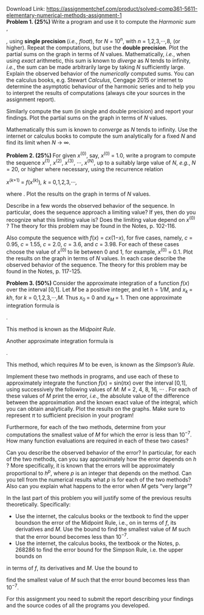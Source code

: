 Download Link: https://assignmentchef.com/product/solved-comp361-5611-elementary-numerical-methods-assignment-1
<br>
<strong>Problem 1. (25%) </strong>Write a program and use it to compute the <em>Harmonic sum </em>,

<em>, </em>using <strong>single precision </strong>(<em>i.e., float</em>), for <em>N </em>= 10<em><sup>n</sup></em>, with <em>n </em>= 1<em>,</em>2<em>,</em>3<em>,</em>···<em>,</em>8<em>, </em>(or higher). Repeat the computations, but use the <strong>double precision</strong>. Plot the partial sums on the graph in terms of <em>N </em>values. Mathematically, <em>i.e.</em>, when using <em>exact </em>arithmetic, this sum is known to <em>diverge </em>as <em>N </em>tends to infinity, <em>i.e.</em>, the sum can be made arbitrarily large by taking <em>N </em>sufficiently large. Explain the observed behavior of the <em>numerically </em>computed sums. You can the calculus books, e.g. Stewart <em>Calculus</em>, Cengage 2015 or internet to determine the asymptotic behaviour of the harmonic series and to help you to interpret the results of computations (always cite your sources in the assignment report).

Similarly compute the sum (in single and double precision) and report your findings. Plot the partial sums on the graph in terms of <em>N </em>values.

Mathematically this sum is known to <em>converge </em>as <em>N </em>tends to infinity. Use the internet or calculus books to compute the sum analytically for a fixed <em>N </em>and find its limit when <em>N </em>→ ∞.

<strong>Problem 2. (25%) </strong>For given <em>x</em><sup>(0)</sup>, say, <em>x</em><sup>(0) </sup>= 1<em>.</em>0, write a program to compute the sequence <em>x</em><sup>(1)</sup>, <em>x</em><sup>(2)</sup>, <em>x</em><sup>(3)</sup>, ···, <em>x</em><sup>(<em>N</em>)</sup>, up to a suitably large value of <em>N</em>, <em>e.g.</em>, <em>N </em>= 20, or higher where necessary, using the recurrence relation

<em>x</em><sup>(<em>k</em>+1) </sup>= <em>f</em>(<em>x</em><sup>(<em>k</em>)</sup>)<em>,              k </em>= 0<em>,</em>1<em>,</em>2<em>,</em>3<em>,</em>···<em>,</em>

where  . Plot the results on the graph in terms of <em>N </em>values.

Describe in a few words the observed behavior of the sequence. In particular, does the sequence approach a limiting value? If yes, then do you recognize what this limiting value is? Does the limiting value depend on <em>x</em><sup>(0) </sup>? The theory for this problem may be found in the Notes, p. 102-116.

Also compute the sequence with <em>f</em>(<em>x</em>) = <em>cx</em>(1−<em>x</em>), for five cases, namely, <em>c </em>= 0<em>.</em>95, <em>c </em>= 1<em>.</em>55, <em>c </em>= 2<em>.</em>0, <em>c </em>= 3<em>.</em>6, and <em>c </em>= 3<em>.</em>98. For each of these cases choose the value of <em>x</em><sup>(0) </sup>to lie between 0 and 1, for example, <em>x</em><sup>(0) </sup>= 0<em>.</em>1. Plot the results on the graph in terms of <em>N </em>values. In each case describe the observed behavior of the sequence. The theory for this problem may be found in the Notes, p. 117-125.

<strong>Problem 3. (50%) </strong>Consider the approximate integration of a function <em>f</em>(<em>x</em>) over the interval [0<em>,</em>1]. Let <em>M </em>be a positive integer, and let <em>h </em>= 1<em>/M</em>, and <em>x<sub>k </sub></em>= <em>kh</em>, for <em>k </em>= 0<em>,</em>1<em>,</em>2<em>,</em>3<em>,</em>···<em>,M. </em>Thus <em>x</em><sub>0 </sub>= 0 and <em>x<sub>M </sub></em>= 1. Then one approximate integration formula is

<em>.</em>

This method is known as the <em>Midpoint Rule</em>.

Another approximate integration formula is

<em>.</em>

This method, which requires <em>M </em>to be even, is known as the <em>Simpson’s Rule</em>.

Implement these two methods in programs, and use each of these to approximately integrate the function <em>f</em>(<em>x</em>) = sin(<em>πx</em>) over the interval [0<em>,</em>1], using successively the following values of <em>M</em>: <em>M </em>= 2, 4, 8, 16, ··· . For each of these values of <em>M </em>print the error, <em>i.e.</em>, the absolute value of the difference between the approximation and the known exact value of the integral, which you can obtain analytically. Plot the results on the graphs. Make sure to represent <em>π </em>to sufficient precision in your program!

Furthermore, for each of the two methods, determine from your computations the smallest value of <em>M </em>for which the error is less than 10<sup>−7</sup>. How many function evaluations are required in each of these two cases?

Can you describe the observed behavior of the error? In particular, for each of the two methods, can you say approximately how the error depends on <em>h </em>? More specifically, it is known that the errors will be approximately proportional to <em>h<sup>p</sup></em>, where <em>p </em>is an integer that depends on the method. Can you tell from the numerical results what <em>p </em>is for each of the two methods? Also can you explain what happens to the error when <em>M </em>gets “very large”?

In the last part of this problem you will justify some of the previous results theoretically. Specifically:

<ul>

 <li>Use the internet, the calculus books or the textbook to find the upper boundson the error of the Midpoint Rule, i.e., on in terms of <em>f</em>, its derivatives and <em>M</em>. Use the bound to find the smallest value of <em>M </em>such that the error bound becomes less than 10<sup>−7</sup>.</li>

 <li>Use the internet, the calculus books, the textbook or the Notes, p. 268286 to find the error bound for the Simpson Rule, i.e. the upper bounds on</li>

</ul>

in terms of <em>f</em>, its derivatives and <em>M</em>. Use the bound to

find the smallest value of <em>M </em>such that the error bound becomes less than 10<sup>−7</sup>.

For this assignment you need to submit the report describing your findings and the source codes of all the programs you developed.